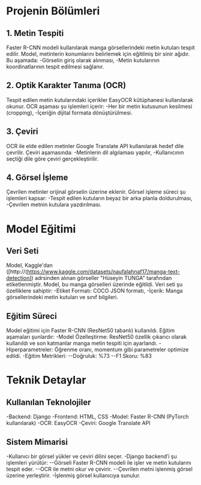 # Projenin Bölümleri

## 1. Metin Tespiti
Faster R-CNN modeli kullanılarak manga görsellerindeki metin kutuları tespit edilir.
Model, metinlerin konumlarını belirlemek için eğitilmiş bir sinir ağıdır. Bu aşamada:
  -Görselin giriş olarak alınması,
  -Metin kutularının koordinatlarının tespit edilmesi sağlanır.

## 2. Optik Karakter Tanıma (OCR)
Tespit edilen metin kutularındaki içerikler EasyOCR kütüphanesi kullanılarak okunur. OCR aşaması şu işlemleri içerir:
  -Her bir metin kutusunun kesilmesi (cropping),
  -İçeriğin dijital formata dönüştürülmesi.

## 3. Çeviri
OCR ile elde edilen metinler Google Translate API kullanılarak hedef dile çevrilir. Çeviri aşamasında:
  -Metinlerin dil algılaması yapılır,
  -Kullanıcının seçtiği dile göre çeviri gerçekleştirilir.

## 4. Görsel İşleme
Çevrilen metinler orijinal görselin üzerine eklenir. Görsel işleme süreci şu işlemleri kapsar:
  -Tespit edilen kutuların beyaz bir arka planla doldurulması,
  -Çevrilen metnin kutulara yazdırılması.

# Model Eğitimi

## Veri Seti
Model, Kaggle'dan ([http://(https://www.kaggle.com/datasets/naufalahnaf17/manga-text-detection]) adrsinden alınan görseller "Hüseyin TUNGA" tarafından etiketlenmiştir.
Model, bu manga görselleri üzerinde eğitildi. Veri seti şu özelliklere sahiptir:
  -Etiket Formatı: COCO JSON formatı,
  -İçerik: Manga görsellerindeki metin kutuları ve sınıf bilgileri.

## Eğitim Süreci
Model eğitimi için Faster R-CNN (ResNet50 tabanlı) kullanıldı. Eğitim aşamaları şunlardır:
  -Model Özelleştirme: ResNet50 özellik çıkarıcı olarak kullanıldı ve son katmanlar manga metin tespiti için ayarlandı.
  -Hiperparametreler: Öğrenme oranı, momentum gibi parametreler optimize edildi.
  -Eğitim Metrikleri:
    --Doğruluk: %73
    --F1 Skoru: %83

# Teknik Detaylar

## Kullanılan Teknolojiler
  -Backend: Django
  -Frontend: HTML, CSS
  -Model: Faster R-CNN (PyTorch kullanılarak)
  -OCR: EasyOCR
  -Çeviri: Google Translate API

## Sistem Mimarisi
  -Kullanıcı bir görsel yükler ve çeviri dilini seçer.
  -Django backend’i şu işlemleri yürütür:
    --Görseli Faster R-CNN modeli ile işler ve metin kutularını tespit eder.
    --OCR ile metni okur ve çevirir.
    --Çevrilen metni işlenmiş görsel üzerine yerleştirir.
  -İşlenmiş görsel kullanıcıya sunulur.

